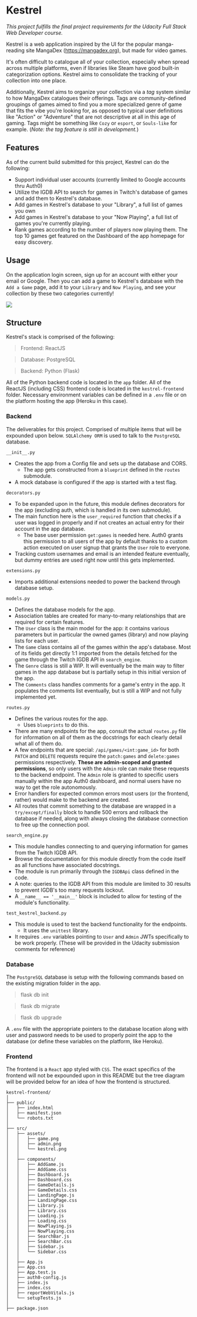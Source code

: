 # Kestrel

*This project fulfills the final project requirements for the Udacity Full Stack Web Developer course.*

Kestrel is a web application inspired by the UI for the popular manga-reading site MangaDex (https://mangadex.org), but made for video games.

It's often difficult to catalogue all of your collection, especially when spread across multiple platforms, even if libraries like Steam have good built-in categorization options. Kestrel aims to consolidate the tracking of your collection into one place.

Additionally, Kestrel aims to organize your collection via a *tag* system similar to how MangaDex catalogues their offerings. Tags are community-defined groupings of games aimed to find you a more specialized genre of game that fits the vibe you're looking for, as opposed to typical user definitions like "Action" or "Adventure" that are not descriptive at all in this age of gaming. Tags might be something like `Cozy` or `esport`, or `Souls-like` for example. (*Note: the tag feature is still in development.*)

## Features

As of the current build submitted for this project, Kestrel can do the following:
- Support individual user accounts (currently limited to Google accounts thru Auth0)
- Utilize the IGDB API to search for games in Twitch's database of games and add them to Kestrel's database.
- Add games in Kestrel's database to your "Library", a full list of games you own
- Add games in Kestrel's database to your "Now Playing", a full list of games you're currently playing.
- Rank games according to the number of players now playing them. The top 10 games get featured on the Dashboard of the app homepage for easy discovery.

## Usage

On the application login screen, sign up for an account with either your email or Google. Then you can add a game to Kestrel's database with the `Add a Game` page, add it to your `Library` and `Now Playing`, and see your collection by these two categories currently!

![](./demo/kestrel.gif)

## Structure

Kestrel's stack is comprised of the following:

> Frontend: ReactJS

> Database: PostgreSQL

> Backend: Python (Flask)

All of the Python backend code is located in the `app` folder. All of the ReactJS (including CSS) frontend code is located in the `kestrel-frontend` folder. Necessary environment variables can be defined in a `.env` file or on the platform hosting the app (Heroku in this case).

### Backend

The deliverables for this project. Comprised of multiple items that will be expounded upon below. `SQLAlchemy ORM` is used to talk to the `PostgreSQL` database.

`__init__.py`
- Creates the app from a Config file and sets up the database and CORS.
  - The app gets constructed from a `blueprint` defined in the `routes` submodule.
- A mock database is configured if the app is started with a test flag.

`decorators.py`
- To be expanded upon in the future, this module defines decorators for the app (excluding auth, which is handled in its own submodule).
- The main function here is the `user_required` function that checks if a user was logged in properly and if not creates an actual entry for their account in the app database.
  - The base user permission `get:games` is needed here. Auth0 grants this permission to all users of the app by default thanks to a custom action executed on user signup that grants the `User` role to everyone.
- Tracking custom usernames and email is an intended feature eventually, but dummy entries are used right now until this gets implemented.

`extensions.py`
- Imports additional extensions needed to power the backend through database setup.

`models.py`
- Defines the database models for the app.
- Association tables are created for many-to-many relationships that are required for certain features.
- The `User` class is the main model for the app: it contains various parameters but in particular the owned games (library) and now playing lists for each user.
- The `Game` class contains all of the games within the app's database. Most of its fields get directly 1:1 imported from the details fetched for the game through the Twitch IGDB API in `search_engine`.
- The `Genre` class is still a WIP. It will eventually be the main way to filter games in the app database but is partially setup in this initial version of the app.
- The `Comments` class handles comments for a game's entry in the app. It populates the comments list eventually, but is still a WIP and not fully implemented yet.

`routes.py`
- Defines the various routes for the app.
   - Uses `blueprints` to do this.
- There are many endpoints for the app, consult the actual `routes.py` file for information on all of them as the docstrings for each clearly detail what all of them do.
- A few endpoints that are special: `/api/games/<int:game_id>` for both `PATCH` and `DELETE` requests require the `patch:games` and `delete:games` permissions respectively. **These are admin-scoped and granted permissions**, so only users with the `Admin` role can make these requests to the backend endpoint. The `Admin` role is granted to specific users manually within the app Auth0 dashboard, and normal users have no way to get the role autonomously.
- Error handlers for expected common errors most users (or the frontend, rather) would make to the backend are created.
- All routes that commit something to the database are wrapped in a `try/except/finally` block to handle 500 errors and rollback the database if needed, along with always closing the database connection to free up the connection pool.

`search_engine.py`
- This module handles connecting to and querying information for games from the Twitch IGDB API.
- Browse the documentation for this module directly from the code itself as all functions have associated docstrings.
- The module is run primarily through the `IGDBApi` class defined in the code.
- A note: queries to the IGDB API from this module are limited to 30 results to prevent IGDB's too many requests lockout.
- A `__name__ == '__main__'` block is included to allow for testing of the module's functionality.

`test_kestrel_backend.py`
- This module is used to test the backend functionality for the endpoints.
  - It uses the `unittest` library.
- It requires `.env` variables pointing to `User` and `Admin` JWTs specifically to be work properly. (These will be provided in the Udacity submission comments for reference)

### Database

The `PostgreSQL` database is setup with the following commands based on the existing migration folder in the app.
> flask db init

> flask db migrate

> flask db upgrade

A `.env` file with the appropriate pointers to the database location along with user and password needs to be used to properly point the app to the database (or define these variables on the platform, like Heroku).

### Frontend

The frontend is a `React` app styled with `CSS`. The exact specifics of the frontend will not be expounded upon in this README but the tree diagram will be provided below for an idea of how the frontend is structured.

```
kestrel-frontend/
│
├── public/
│   ├── index.html
│   ├── manifest.json
│   └── robots.txt
│
├── src/
│   ├── assets/
│   │   ├── game.png
│   │   ├── admin.png
│   │   └── kestrel.png
│   │
│   ├── components/
│   │   ├── AddGame.js
│   │   ├── AddGame.css
│   │   ├── Dashboard.js
│   │   ├── Dashboard.css
│   │   ├── GameDetails.js
│   │   ├── GameDetails.css
│   │   ├── LandingPage.js
│   │   ├── LandingPage.css
│   │   ├── Library.js
│   │   ├── Library.css
│   │   ├── Loading.js
│   │   ├── Loading.css
│   │   ├── NowPlaying.js
│   │   ├── NowPlaying.css
│   │   ├── SearchBar.js
│   │   ├── SearchBar.css
│   │   ├── Sidebar.js
│   │   └── Sidebar.css
│   │
│   ├── App.js
│   ├── App.css
│   ├── App.test.js
│   ├── auth0-config.js
│   ├── index.js
│   ├── index.css
│   ├── reportWebVitals.js
│   └── setupTests.js
│
├── package.json
```